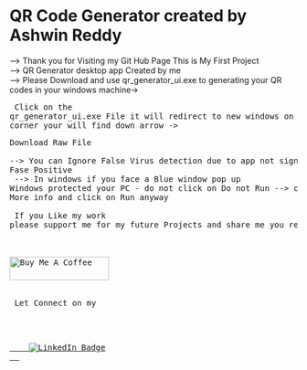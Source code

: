 # QR Code Generator created by Ashwin Reddy
 --> Thank you for Visiting my Git Hub Page This is My First Project <br />
--> QR Generator desktop app Created by me <br />
--> Please Download and use qr_generator_ui.exe to generating your QR codes in your windows machine-> <pre> Click on the qr_generator_ui.exe File it will redirect to new windows on the top left corner your will find down arrow -> <pre>Download Raw File  <br />
--> You can Ignore False Virus detection due to app not signed  it is Fase Positive <br />
--> In windows if you face a Blue window pop up Windows protected your PC - do not click on Do not Run --> click on More info and click on Run anyway <br />
<br />
If you Like my work please support me for my future Projects and share me you requirements  <br />
<br />
<a href="https://buymeacoffee.com/ashwinreddy" target="_blank"><img src="https://cdn.buymeacoffee.com/buttons/default-orange.png" alt="Buy Me A Coffee" height="41" width="174"></a><br />
<br />
Let Connect on my
<div id="badges">
  <a href="https://www.linkedin.com/in/ashwin-reddy143/">
    <img src="https://img.shields.io/badge/LinkedIn-blue?style=for-the-badge&logo=linkedin&logoColor=white" alt="LinkedIn Badge"/>
  </a>


